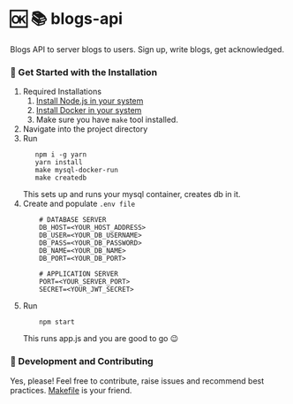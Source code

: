 # :ok: :books: blogs-api
Blogs API to server blogs to users. Sign up, write blogs, get acknowledged. 

### :rocket: Get Started with the Installation 
1. Required Installations
    1. <a href="https://nodejs.org/en/download/">Install Node.js in your system</a>
    2. <a href="https://docs.docker.com/engine/install/">Install Docker in your system</a>
    3. Make sure you have ```make``` tool installed.
2. Navigate into the project directory
3. Run
    ```shell
       npm i -g yarn
       yarn install
       make mysql-docker-run
       make createdb 
    ```
    This sets up and runs your mysql container, creates db in it.
4. Create and populate ```.env file```
    ```env
        # DATABASE SERVER
        DB_HOST=<YOUR_HOST_ADDRESS>
        DB_USER=<YOUR_DB_USERNAME>
        DB_PASS=<YOUR_DB_PASSWORD>
        DB_NAME=<YOUR_DB_NAME>
        DB_PORT=<YOUR_DB_PORT>

        # APPLICATION SERVER
        PORT=<YOUR_SERVER_PORT>
        SECRET=<YOUR_JWT_SECRET>
    ```
5. Run
    ```shell
        npm start
    ```
    This runs app.js and you are good to go :wink:
    

### :purple_heart: Development and Contributing
Yes, please! Feel free to contribute, raise issues and recommend best practices.
<a href="https://github.com/jayantkatia/blogs-api/blob/main/Makefile"> Makefile</a> is your friend.
